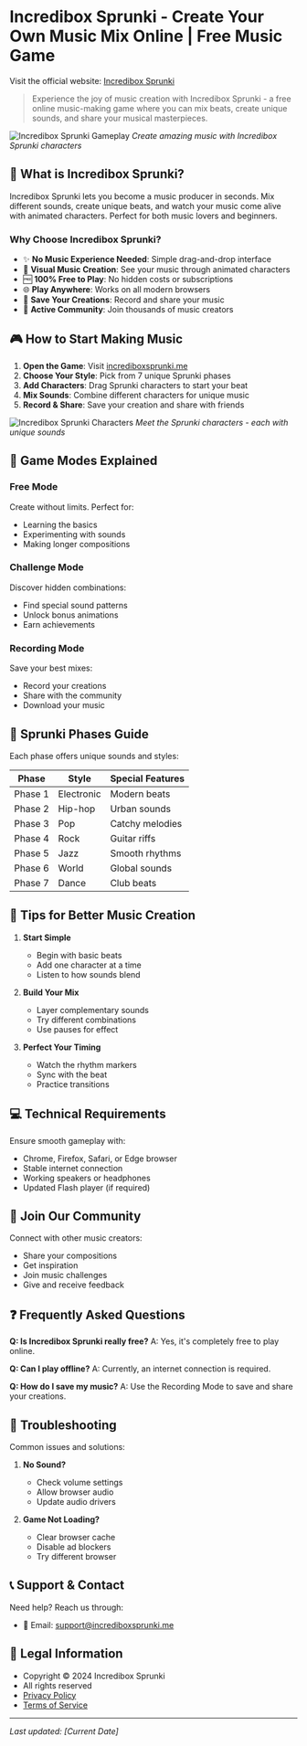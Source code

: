 # Incredibox Sprunki - Create Your Own Music Mix Online | Free Music Game

Visit the official website: [Incredibox Sprunki ](https://incrediboxsprunki.me)

> Experience the joy of music creation with Incredibox Sprunki - a free online music-making game where you can mix beats, create unique sounds, and share your musical masterpieces.

![Incredibox Sprunki Gameplay](https://incrediboxsprunki.me/logo.svg)
*Create amazing music with Incredibox Sprunki characters*

## 🎵 What is Incredibox Sprunki?

Incredibox Sprunki lets you become a music producer in seconds. Mix different sounds, create unique beats, and watch your music come alive with animated characters. Perfect for both music lovers and beginners.

### Why Choose Incredibox Sprunki?

- ✨ **No Music Experience Needed**: Simple drag-and-drop interface
- 🎨 **Visual Music Creation**: See your music through animated characters
- 🆓 **100% Free to Play**: No hidden costs or subscriptions
- 🌐 **Play Anywhere**: Works on all modern browsers
- 💾 **Save Your Creations**: Record and share your music
- 👥 **Active Community**: Join thousands of music creators

## 🎮 How to Start Making Music

1. **Open the Game**: Visit [incrediboxsprunki.me](https://incrediboxsprunki.me)
2. **Choose Your Style**: Pick from 7 unique Sprunki phases
3. **Add Characters**: Drag Sprunki characters to start your beat
4. **Mix Sounds**: Combine different characters for unique music
5. **Record & Share**: Save your creation and share with friends

![Incredibox Sprunki Characters](path/to/characters.png)
*Meet the Sprunki characters - each with unique sounds*

## 🎼 Game Modes Explained

### Free Mode
Create without limits. Perfect for:
- Learning the basics
- Experimenting with sounds
- Making longer compositions

### Challenge Mode
Discover hidden combinations:
- Find special sound patterns
- Unlock bonus animations
- Earn achievements

### Recording Mode
Save your best mixes:
- Record your creations
- Share with the community
- Download your music

## 🎵 Sprunki Phases Guide

Each phase offers unique sounds and styles:

| Phase | Style | Special Features |
|-------|--------|-----------------|
| Phase 1 | Electronic | Modern beats |
| Phase 2 | Hip-hop | Urban sounds |
| Phase 3 | Pop | Catchy melodies |
| Phase 4 | Rock | Guitar riffs |
| Phase 5 | Jazz | Smooth rhythms |
| Phase 6 | World | Global sounds |
| Phase 7 | Dance | Club beats |

## 🎯 Tips for Better Music Creation

1. **Start Simple**
   - Begin with basic beats
   - Add one character at a time
   - Listen to how sounds blend

2. **Build Your Mix**
   - Layer complementary sounds
   - Try different combinations
   - Use pauses for effect

3. **Perfect Your Timing**
   - Watch the rhythm markers
   - Sync with the beat
   - Practice transitions

## 💻 Technical Requirements

Ensure smooth gameplay with:
- Chrome, Firefox, Safari, or Edge browser
- Stable internet connection
- Working speakers or headphones
- Updated Flash player (if required)

## 🤝 Join Our Community

Connect with other music creators:
- Share your compositions
- Get inspiration
- Join music challenges
- Give and receive feedback

## ❓ Frequently Asked Questions

**Q: Is Incredibox Sprunki really free?**
A: Yes, it's completely free to play online.

**Q: Can I play offline?**
A: Currently, an internet connection is required.

**Q: How do I save my music?**
A: Use the Recording Mode to save and share your creations.

## 🔧 Troubleshooting

Common issues and solutions:

1. **No Sound?**
   - Check volume settings
   - Allow browser audio
   - Update audio drivers

2. **Game Not Loading?**
   - Clear browser cache
   - Disable ad blockers
   - Try different browser

## 📞 Support & Contact

Need help? Reach us through:
- 📧 Email: [support@incrediboxsprunki.me](mailto:support@incrediboxsprunki.me)

## 📜 Legal Information

- Copyright © 2024 Incredibox Sprunki
- All rights reserved
- [Privacy Policy](https://incrediboxsprunki.me/privacy)
- [Terms of Service](https://incrediboxsprunki.me/termsofuse)

---

*Last updated: [Current Date]*
